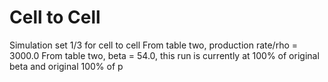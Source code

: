 # Cell to Cell 
Simulation set 1/3 for cell to cell
From table two, production rate/rho = 3000.0
From table two, beta = 54.0,
this run is currently at 100% of original beta and original 100% of p
